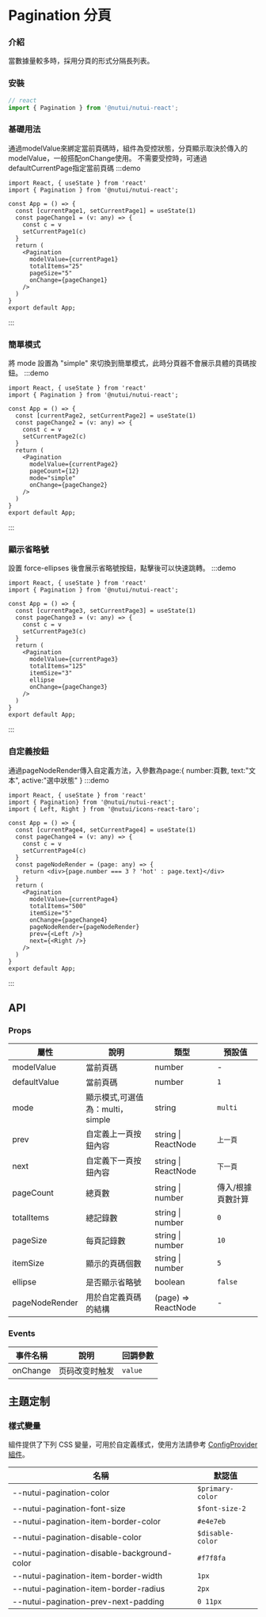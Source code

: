 #  Pagination 分頁

### 介紹
    
當數據量較多時，採用分頁的形式分隔長列表。
    
### 安裝
``` javascript
// react
import { Pagination } from '@nutui/nutui-react';
```    

### 基礎用法
通過modelValue來綁定當前頁碼時，組件為受控狀態，分頁顯示取決於傳入的modelValue，一般搭配onChange使用。
不需要受控時，可通過defaultCurrentPage指定當前頁碼
:::demo
``` tsx
import React, { useState } from 'react'
import { Pagination } from '@nutui/nutui-react';

const App = () => {
  const [currentPage1, setCurrentPage1] = useState(1)
  const pageChange1 = (v: any) => {
    const c = v
    setCurrentPage1(c)
  }
  return (
    <Pagination
      modelValue={currentPage1}
      totalItems="25"
      pageSize="5"
      onChange={pageChange1}
    />
  )
}
export default App;
```
:::
### 簡單模式
將 mode 設置為 "simple" 來切換到簡單模式，此時分頁器不會展示具體的頁碼按鈕。
:::demo
``` tsx
import React, { useState } from 'react'
import { Pagination } from '@nutui/nutui-react';

const App = () => {
  const [currentPage2, setCurrentPage2] = useState(1)
  const pageChange2 = (v: any) => {
    const c = v
    setCurrentPage2(c)
  }
  return (
    <Pagination
      modelValue={currentPage2} 
      pageCount={12} 
      mode="simple" 
      onChange={pageChange2} 
    />
  )
}
export default App;
```
:::

### 顯示省略號
設置 force-ellipses 後會展示省略號按鈕，點擊後可以快速跳轉。
:::demo
``` tsx
import React, { useState } from 'react'
import { Pagination } from '@nutui/nutui-react';

const App = () => {
  const [currentPage3, setCurrentPage3] = useState(1)
  const pageChange3 = (v: any) => {
    const c = v
    setCurrentPage3(c)
  }
  return (
    <Pagination
      modelValue={currentPage3}
      totalItems="125"
      itemSize="3"
      ellipse
      onChange={pageChange3}
    />
  )
}
export default App;
```
:::
### 自定義按鈕
通過pageNodeRender傳入自定義方法，入參數為page:{ number:頁數, text:"文本", active:"選中狀態" }
:::demo
``` tsx
import React, { useState } from 'react'
import { Pagination} from '@nutui/nutui-react'; 
import { Left, Right } from '@nutui/icons-react-taro';

const App = () => {
  const [currentPage4, setCurrentPage4] = useState(1)
  const pageChange4 = (v: any) => {
    const c = v
    setCurrentPage4(c)
  }
  const pageNodeRender = (page: any) => {
    return <div>{page.number === 3 ? 'hot' : page.text}</div>
  }
  return (
    <Pagination
      modelValue={currentPage4}
      totalItems="500"
      itemSize="5"
      onChange={pageChange4}
      pageNodeRender={pageNodeRender} 
      prev={<Left />}
      next={<Right />}
    />
  )
}
export default App;
```
:::
    
## API
    
### Props
    
| 屬性 | 說明 | 類型 | 預設值           |
| -------------- | -------------------------------- | ------------------------- | ----------------- |
| modelValue     | 當前頁碼                         | number                    | -                 |
| defaultValue   | 當前頁碼                         | number                    | `1`                 |
| mode           | 顯示模式,可選值為：multi，simple  | string                    | `multi`             |
| prev       | 自定義上一頁按鈕內容             | string \| ReactNode | `上一頁`            |
| next       | 自定義下一頁按鈕內容             | string \| ReactNode | `下一頁`            |
| pageCount      | 總頁數                           | string \| number          | 傳入/根據頁數計算 |
| totalItems     | 總記錄數                         | string \| number          | `0`                 |
| pageSize   | 每頁記錄數                       | string \| number          | `10`                |
| itemSize   | 顯示的頁碼個數                   | string \| number          | `5`                 |
| ellipse  | 是否顯示省略號                   | boolean                   | `false`             |
| pageNodeRender | 用於自定義頁碼的結構             | (page) => ReactNode | -                 |
    
### Events
    
| 事件名稱 | 說明 | 回調參數     |
| -------- | -------------- | -------- |
| onChange | 页码改变时触发 | `value`    |


## 主題定制

### 樣式變量

組件提供了下列 CSS 變量，可用於自定義樣式，使用方法請參考 [ConfigProvider 組件](#/zh-CN/component/configprovider)。

| 名稱 | 默認值 |
| --- | --- |
| --nutui-pagination-color | `$primary-color` |
| --nutui-pagination-font-size | `$font-size-2` |
| --nutui-pagination-item-border-color | `#e4e7eb` |
| --nutui-pagination-disable-color | `$disable-color` |
| --nutui-pagination-disable-background-color | `#f7f8fa` |
| --nutui-pagination-item-border-width | `1px` |
| --nutui-pagination-item-border-radius | `2px` |
| --nutui-pagination-prev-next-padding | `0 11px` |
